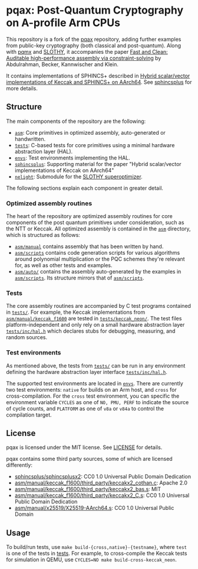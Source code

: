 # pqax: Post-Quantum Cryptography on A-profile Arm CPUs

This repository is a fork of the [pqax](https://gitlab.com/arm-research/security/pqax) repository,
adding further examples from public-key cryptography (both classical and post-quantum).
Along with [pqmx](https://github.com/slothy-optimizer/pqmx) and [SLOTHY](https://github.com/slothy-optimizer/slothy), it
accompanies the paper [Fast and Clean: Auditable high-performance assembly via
constraint-solving](https://eprint.iacr.org/2022/1303) by Abdulrahman, Becker, Kannwischer and Klein.

It contains implementations of SPHINCS+ described in [Hybrid scalar/vector implementations of Keccak and SPHINCS+ on AArch64](https://eprint.iacr.org/2022/1243). See [sphincsplus](sphincsplus) for more details.

## Structure

The main components of the repository are the following:
* [`asm`](asm): Core primitives in optimized assembly, auto-generated or handwritten.
* [`tests`](tests): C-based tests for core primitives using a minimal hardware abstraction layer (HAL).
* [`envs`](envs): Test environments implementing the HAL.
* [`sphincsplus`](sphincsplus): Supporting material for the paper "Hybrid scalar/vector implementations of Keccak on
  AArch64"
* [`nelight`](nelight): Submodule for the [SLOTHY superoptimizer](https://github.com/slothy-optimizer/slothy).

The following sections explain each component in greater detail.

### Optimized assembly routines

The heart of the repository are optimized assembly routines for core components of the post quantum primitives under
consideration, such as the NTT or Keccak. All optimized assembly is contained in the [`asm`](asm) directory, which is structured
as follows:

* [`asm/manual`](asm/manual) contains assembly that has been written by hand.
* [`asm/scripts`](asm/scripts) contains code generation scripts for various
  algorithms around polynomial multiplication or the PQC schemes they're relevant for, as well as other tests and
  examples.
* [`asm/auto/`](asm/auto/) contains the assembly auto-generated by the examples in
  [`asm/scripts`](asm/scripts/). Its structure mirrors that of [`asm/scripts`](asm/scripts/).

### Tests

The core assembly routines are accompanied by C test programs contained in [`tests/`](tests/). For example, the
Keccak implementations from [`asm/manual/keccak_f1600`](asm/manual/keccak_f1600/) are tested in
[`tests/keccak_neon/`](tests/keccak_neon/).
The test files platform-independent and only rely on a small hardware abstraction layer
[`tests/inc/hal.h`](tests/inc/hal.h) which declares stubs for debugging, measuring, and random sources.

### Test environments

As mentioned above, the tests from [`tests/`](tests/) can be run in any environment defining the hardware abstraction layer
interface [`tests/inc/hal.h`](tests/inc/hal.h).

The supported test environments are located in [`envs`](envs/). There are currently two test environments: `native` for
builds on an Arm host, and `cross` for cross-compilation. For the `cross` test environment, you can specific the
environment variable `CYCLES` as one of `NO, PMU, PERF` to indicate the source of cycle counts, and `PLATFORM` as one of
`v8a` or `v84a` to control the compilation target.

## License

pqax is licensed under the MIT license. See [LICENSE](LICENSE) for details.

pqax contains some third party sources, some of which are licensed differently:
* [sphincsplus/sphincsplusx2](sphincsplus/sphincsplusx2): CC0 1.0 Universal Public Domain
  Dedication
* [asm/manual/keccak_f1600/third_party/keccakx2_cothan.c](asm/manual/keccak_f1600/third_party/keccakx2_cothan.c): Apache 2.0
* [asm/manual/keccak_f1600/third_party/keccakx2_bas.s](asm/manual/keccak_f1600/third_party/keccakx2_bas.c): MIT
* [asm/manual/keccak_f1600/third_party/keccakx2_C.s](asm/manual/keccak_f1600/third_party/keccakx2_bas.c): CC0 1.0 Universal Public Domain
  Dedication
* [asm/manual/x25519/X25519-AArch64.s](X25519-AArch64.s): CC0 1.0 Universal Public Domain

## Usage

To build/run tests, use `make build-{cross,native}-{testname}`, where `test` is one of the tests in
[tests](tests). For example, to cross-compile the Keccak tests for simulation in QEMU, use `CYCLES=NO make
build-cross-keccak_neon`.
